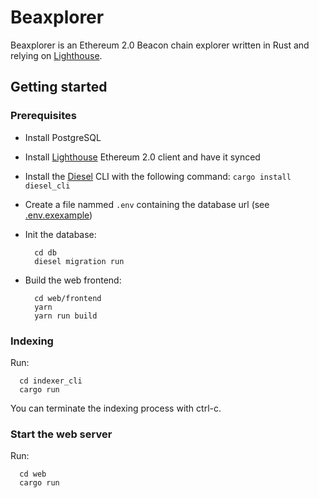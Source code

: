 # Beaxplorer

Beaxplorer is an Ethereum 2.0 Beacon chain explorer written in Rust and
relying on [Lighthouse](https://lighthouse.sigmaprime.io/).

## Getting started

### Prerequisites

- Install PostgreSQL

- Install [Lighthouse](https://lighthouse.sigmaprime.io/) Ethereum 2.0 client
  and have it synced

- Install the [Diesel](https://diesel.rs/) CLI with the following command:
  `cargo install diesel_cli`

- Create a file nammed `.env` containing the database url
  (see [.env.exexample](./blob/main/.env.exexample))

- Init the database:

  ```
    cd db
    diesel migration run
  ```

- Build the web frontend:
  ```
    cd web/frontend
    yarn
    yarn run build
  ```

### Indexing

Run:

```
  cd indexer_cli
  cargo run
```

You can terminate the indexing process with ctrl-c.

### Start the web server

Run:

```
  cd web
  cargo run
```
